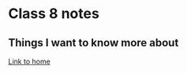 # Class 8 notes

## Things I want to know more about

[Link to home](https://mikeshen7.github.io/reading-notes)
